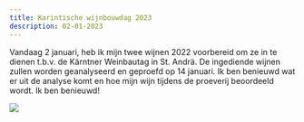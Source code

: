 ```yaml
---
title: Karintische wijnbouwdag 2023
description: 02-01-2023
---
```

Vandaag 2 januari, heb ik mijn twee wijnen 2022 voorbereid om ze in te dienen t.b.v. de Kärntner Weinbautag in St. Andrä. De ingediende wijnen zullen worden geanalyseerd en geproefd op 14 januari. Ik ben benieuwd wat er uit de analyse komt en hoe mijn wijn tijdens de proeverij beoordeeld wordt. Ik ben benieuwd!

![](/img/2023-01-02-weinbautag.jpg)